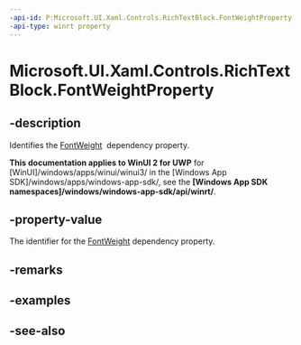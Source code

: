 ```yaml
---
-api-id: P:Microsoft.UI.Xaml.Controls.RichTextBlock.FontWeightProperty
-api-type: winrt property
---
```


<!-- Property syntax
public Windows.UI.Xaml.DependencyProperty FontWeightProperty { get; }
-->

# Microsoft.UI.Xaml.Controls.RichTextBlock.FontWeightProperty

## -description
Identifies the [FontWeight](richtextblock_fontweight.md)  dependency property.

**This documentation applies to WinUI 2 for UWP** for [WinUI]/windows/apps/winui/winui3/ in the [Windows App SDK]/windows/apps/windows-app-sdk/, see the **[Windows App SDK namespaces]/windows/windows-app-sdk/api/winrt/**.

## -property-value
The identifier for the [FontWeight](richtextblock_fontweight.md) dependency property.

## -remarks

## -examples

## -see-also
